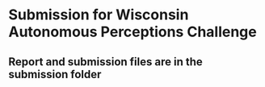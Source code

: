 # Submission for Wisconsin Autonomous Perceptions Challenge

## Report and submission files are in the submission folder
